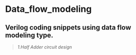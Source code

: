 # Data_flow_modeling
**Verilog coding snippets using data flow modeling type.**
----------------------------------------------------
> _1.Half Adder circuit design_
